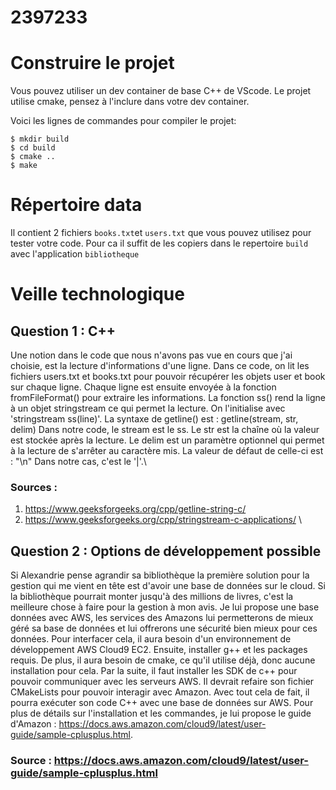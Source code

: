 # 2397233

# Construire le projet
Vous pouvez utiliser un dev container de base C++ de VScode.
Le projet utilise cmake, pensez à l'inclure dans votre dev container.

Voici les lignes de commandes pour compiler le projet:
```
$ mkdir build
$ cd build
$ cmake ..
$ make 
```

# Répertoire data

Il contient 2 fichiers `books.txt`et `users.txt` que vous pouvez utilisez pour tester votre code.
Pour ca il suffit de les copiers dans le repertoire `build` avec l'application `bibliotheque`

# Veille technologique
## Question 1 : C++
Une notion dans le code que nous n'avons pas vue en cours que j'ai choisie, est la lecture d'informations d'une ligne. Dans ce code, on lit les fichiers users.txt et books.txt pour pouvoir récupérer les objets user et book sur chaque ligne. Chaque ligne est ensuite envoyée à la fonction fromFileFormat() pour extraire les informations. 
La fonction ss() rend la ligne à un objet stringstream ce qui permet la lecture. On l'initialise avec 'stringstream ss(line)'. La syntaxe de getline() est : getline(stream, str, delim) Dans notre code, le stream est le ss. Le str est la chaîne où la valeur est stockée après la lecture. Le delim est un paramètre optionnel qui permet à la lecture de s'arrêter au caractère mis. La valeur de défaut de celle-ci est : "\n" Dans notre cas, c'est le '|'.\
### Sources : 
1. https://www.geeksforgeeks.org/cpp/getline-string-c/
2. https://www.geeksforgeeks.org/cpp/stringstream-c-applications/
\
## Question 2 : Options de développement possible
Si Alexandrie pense agrandir sa bibliothèque la première solution pour la gestion qui me vient en tête est d'avoir une base de données sur le cloud. Si la bibliothèque pourrait monter jusqu'à des millions de livres, c'est la meilleure chose à faire pour la gestion à mon avis. Je lui propose une base données avec AWS, les services des Amazons lui permetterons de mieux géré sa base de données et lui offrerons une sécurité bien mieux pour ces données. Pour interfacer cela, il aura besoin d'un environnement de développement AWS Cloud9 EC2. Ensuite, installer g++ et les packages requis. De plus, il aura besoin de cmake, ce qu'il utilise déjà, donc aucune installation pour cela. Par la suite, il faut installer les SDK de c++ pour pouvoir communiquer avec les serveurs AWS. Il devrait refaire son fichier CMakeLists pour pouvoir interagir avec Amazon. Avec tout cela de fait, il pourra exécuter son code C++ avec une base de données sur AWS. Pour plus de détails sur l'installation et les commandes, je lui propose le guide d'Amazon : https://docs.aws.amazon.com/cloud9/latest/user-guide/sample-cplusplus.html.
### Source : https://docs.aws.amazon.com/cloud9/latest/user-guide/sample-cplusplus.html
